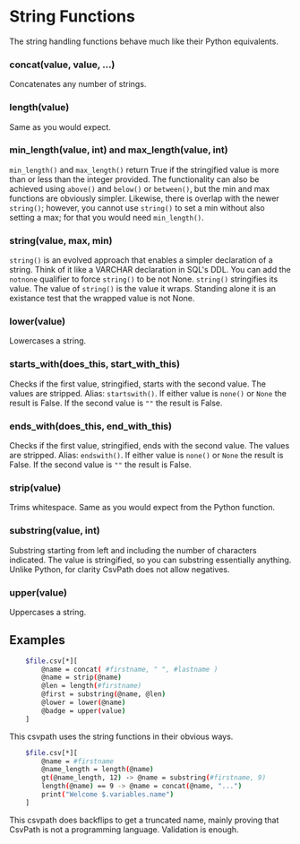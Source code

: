 
# String Functions

The string handling functions behave much like their Python equivalents.

### concat(value, value, ...)

Concatenates any number of strings.

### length(value)

Same as you would expect.

### min_length(value, int) and max_length(value, int)

`min_length()` and `max_length()` return True if the stringified value is more than or less than the integer provided. The functionality can also be achieved using `above()` and `below()` or `between()`, but the min and max functions are obviously simpler. Likewise, there is overlap with the newer `string()`; however, you cannot use `string()` to set a min without also setting a max; for that you would need `min_length()`.

### string(value, max, min)

`string()` is an evolved approach that enables a simpler declaration of a string. Think of it like a VARCHAR declaration in SQL's DDL. You can add the `notnone` qualifier to force `string()` to be not None. `string()` stringifies its value. The value of `string()` is the value it wraps. Standing alone it is an existance test that the wrapped value is not None.

### lower(value)

Lowercases a string.

### starts_with(does_this, start_with_this)

Checks if the first value, stringified, starts with the second value. The values are stripped. Alias: `startswith()`. If either value is `none()` or `None` the result is False. If the second value is `""` the result is False.

### ends_with(does_this, end_with_this)

Checks if the first value, stringified, ends with the second value. The values are stripped. Alias: `endswith()`.  If either value is `none()` or `None` the result is False. If the second value is `""` the result is False.


### strip(value)

Trims whitespace. Same as you would expect from the Python function.

### substring(value, int)

Substring starting from left and including the number of characters indicated. The value is stringified, so you can substring essentially anything. Unlike Python, for clarity CsvPath does not allow negatives.

### upper(value)

Uppercases a string.

## Examples

```bash
    $file.csv[*][
        @name = concat( #firstname, " ", #lastname )
        @name = strip(@name)
        @len = length(#firstname)
        @first = substring(@name, @len)
        @lower = lower(@name)
        @badge = upper(value)
    ]
```

This csvpath uses the string functions in their obvious ways.

```bash
    $file.csv[*][
        @name = #firstname
        @name_length = length(@name)
        gt(@name_length, 12) -> @name = substring(#firstname, 9)
        length(@name) == 9 -> @name = concat(@name, "...")
        print("Welcome $.variables.name")
    ]
```

This csvpath does backflips to get a truncated name, mainly proving that CsvPath is not a programming language. Validation is enough.


